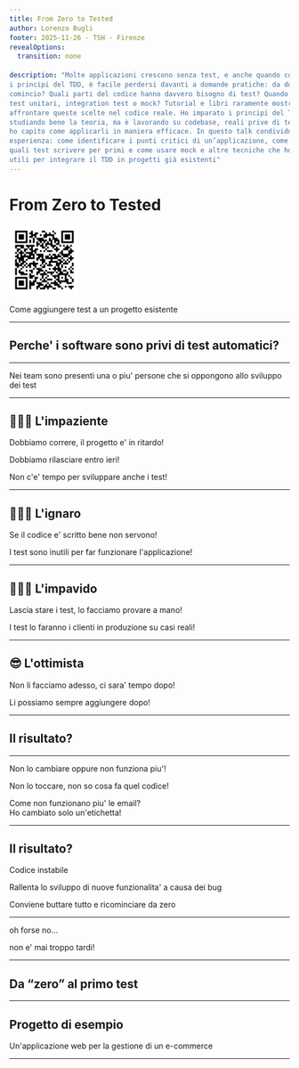 ```yaml
---
title: From Zero to Tested
author: Lorenzo Bugli
footer: 2025-11-26 - TSH - Firenze
revealOptions:
  transition: none

description: "Molte applicazioni crescono senza test, e anche quando conosciamo
i principi del TDD, è facile perdersi davanti a domande pratiche: da dove
comincio? Quali parti del codice hanno davvero bisogno di test? Quando usare
test unitari, integration test o mock? Tutorial e libri raramente mostrano come
affrontare queste scelte nel codice reale. Ho imparato i principi del TDD
studiando bene la teoria, ma è lavorando su codebase, reali prive di test, che
ho capito come applicarli in maniera efficace. In questo talk condivido la mia
esperienza: come identificare i punti critici di un’applicazione, come decidere
quali test scrivere per primi e come usare mock e altre tecniche che ho trovato
utili per integrare il TDD in progetti già esistenti"
---
```


# From Zero to Tested

<img class="w-25" width="25%" src="./imgs/slide-qr-code.png" />

Come aggiungere test a un progetto esistente

---

## Perche' i software sono privi di test automatici?

---

Nei team sono presenti una o piu' persone che si oppongono allo sviluppo dei
test

---

## 🏃🏻‍➡️ L'impaziente

Dobbiamo correre, il progetto e' in ritardo!
<!-- .element class="fragment" -->

Dobbiamo rilasciare entro ieri! 
<!-- .element class="fragment" -->

Non c'e' tempo per sviluppare anche i test!
<!-- .element class="fragment" -->

---

## 🤷🏻‍♂️ L'ignaro

Se il codice e' scritto bene non servono!
<!-- .element class="fragment" -->

I test sono inutili per far funzionare l'applicazione!
<!-- .element class="fragment" -->

---

## 🦸🏻‍♂️ L'impavido

Lascia stare i test, lo facciamo provare a mano!
<!-- .element class="fragment" -->

I test lo faranno i clienti in produzione su casi reali!
<!-- .element class="fragment" -->

---

## 😎 L'ottimista

Non li facciamo adesso, ci sara' tempo dopo!
<!-- .element class="fragment" -->

Li possiamo sempre aggiungere dopo! 
<!-- .element class="fragment" -->

---

## Il risultato?

---

Non lo cambiare oppure non funziona piu'!
<!-- .element class="fragment" -->

Non lo toccare, non so cosa fa quel codice!
<!-- .element class="fragment" -->

Come non funzionano piu' le email? <br/> Ho cambiato solo un'etichetta!
<!-- .element class="fragment" -->

---

## Il risultato?

Codice instabile
<!-- .element class="fragment" -->

Rallenta lo sviluppo di nuove funzionalita' a causa dei bug
<!-- .element class="fragment" -->

Conviene buttare tutto e ricominciare da zero
<!-- .element class="fragment" -->

---

oh forse no...

non e' mai troppo tardi!
<!-- .element class="fragment" -->

---

## Da “zero” al primo test

---

## Progetto di esempio
Un'applicazione web per la gestione di un e-commerce

---